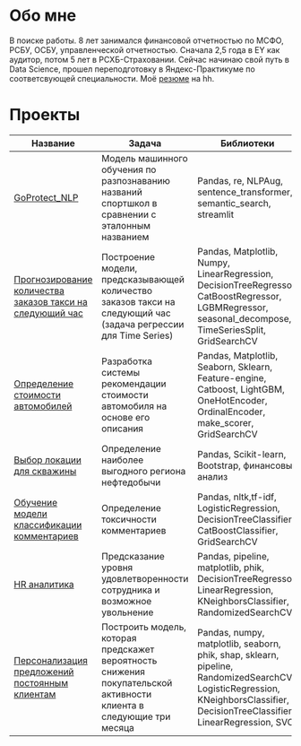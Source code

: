 # Обо мне
В поиске работы.
8 лет занимался финансовой отчетностью по МСФО, РСБУ, ОСБУ, управленческой отчетностью. Сначала 2,5 года в EY как аудитор, потом 5 лет в РСХБ-Страховании. Сейчас начинаю свой путь в Data Science, прошел переподготовку в Яндекс-Практикуме по соответсвующей специальности. 
Моё [резюме](https://istria.hh.ru/resume/7aa71024ff08440c890039ed1f567155397174) на hh.

# Проекты

| Название | Задача | Библиотеки |
|---|---|---|
| [GoProtect_NLP](https://github.com/kshaplyko/GoProtect_NLP.git) | Модель машинного обучения по разпознаванию названий спортшкол в сравнении с эталонным названием | Pandas, re, NLPAug, sentence_transformer, semantic_search, streamlit |
| [Прогнозирование количества заказов такси на следующий час](https://github.com/kshaplyko/prediction_taxi_orders.git) | Построение модели, предсказывающей количество заказов такси на следующий час (задача регрессии для Time Series) | Pandas, Matplotlib, Numpy, LinearRegression, DecisionTreeRegressor, CatBoostRegressor, LGBMRegressor, seasonal_decompose, TimeSeriesSplit, GridSearchCV|
|[Определение стоимости автомобилей](https://github.com/kshaplyko/prediction_car_price.git) | Разработка системы рекомендации стоимости автомобиля на основе его описания | Pandas, Matplotlib, Seaborn, Sklearn, Feature-engine, Catboost, LightGBM, OneHotEncoder, OrdinalEncoder, make_scorer, GridSearchCV |
|[Выбор локации для скважины](https://github.com/kshaplyko/location_for_oil_well.git) | Определение наиболее выгодного региона нефтедобычи |Pandas, Scikit-learn, Bootstrap, финансовый анализ|
| [Обучение модели классификации комментариев](https://github.com/kshaplyko/toxic_comments.git) | Определение токсичности комментариев | Pandas, nltk,tf-idf, LogisticRegression, DecisionTreeClassifier, CatBoostClassifier, GridSearchCV|
|[HR аналитика](https://github.com/kshaplyko/hr_analytics.git) | Предсказание уровня удовлетворенности сотрудника и возможное увольнение | Pandas, pipeline, matplotlib, phik, DecisionTreeRegressor, LinearRegression, KNeighborsClassifier, RandomizedSearchCV |
| [Персонализация предложений постоянным клиентам](https://github.com/kshaplyko/learning_with_teacher.git)| Построить модель, которая предскажет вероятность снижения покупательской активности клиента в следующие три месяца | Pandas, numpy, matplotlib, seaborn, phik, shap, sklearn, pipeline, RandomizedSearchCV, LogisticRegression, KNeighborsClassifier, DecisionTreeClassifier, LinearRegression, SVC |
